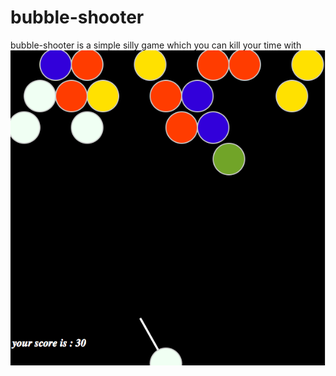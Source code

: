 # bubble-shooter

bubble-shooter is a simple silly game which you can kill your time with
![alt text](./bubble_shooter.png)